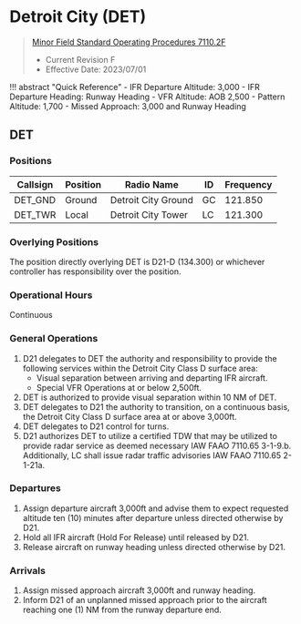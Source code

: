 # Detroit City (DET)
> [Minor Field Standard Operating Procedures 7110.2F](../../authority-sections/7110.2F-authority.md)
> - Current Revision F
> - Effective Date: 2023/07/01

!!! abstract "Quick Reference"
    - IFR Departure Altitude: 3,000
    - IFR Departure Heading: Runway Heading
    - VFR Altitude: AOB 2,500
    - Pattern Altitude: 1,700
    - Missed Approach: 3,000 and Runway Heading

## DET

### Positions
| Callsign | Position | Radio Name | ID | Frequency |
| -- | -- | -- | -- | -- |
| DET_GND | Ground | Detroit City Ground | GC | 121.850 |
| DET_TWR | Local | Detroit City Tower | LC | 121.300 |

###  Overlying Positions
The position directly overlying DET is D21-D (134.300) or whichever controller has responsibility over the position.

### Operational Hours
Continuous

### General Operations
1. D21 delegates to DET the authority and responsibility to provide the following services within the Detroit City Class D surface area:
    - Visual separation between arriving and departing IFR aircraft.
    - Special VFR Operations at or below 2,500ft.
2. DET is authorized to provide visual separation within 10 NM of DET.
3. DET delegates to D21 the authority to transition, on a continuous basis, the Detroit City Class D surface area at or above 3,000ft.
4. DET delegates to D21 control for turns.
5. D21 authorizes DET to utilize a certified TDW that may be utilized to provide radar service as deemed necessary IAW FAAO 7110.65 3-1-9.b. Additionally, LC shall issue radar traffic advisories IAW FAAO 7110.65 2-1-21a.

### Departures
1. Assign departure aircraft 3,000ft and advise them to expect requested altitude ten (10) minutes after departure unless directed otherwise by D21.
2. Hold all IFR aircraft (Hold For Release) until released by D21.
3. Release aircraft on runway heading unless directed otherwise by D21. 


### Arrivals
1. Assign missed approach aircraft 3,000ft and runway heading.
2. Inform D21 of an unplanned missed approach prior to the aircraft reaching one (1) NM from the runway departure end.
